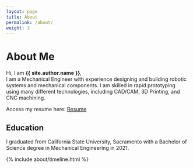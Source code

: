 ```yaml
---
layout: page
title: About
permalink: /about/
weight: 3
---
```


# **About Me**

Hi, I am **{{ site.author.name }}**,<br>
I am a Mechanical Engineer with experience designing and building robotic systems and mechanical components. I am skilled in rapid prototyping using many different technologies, including CAD/CAM, 3D Printing, and CNC machining. 

Access my resume here: [Resume](../Bimson_Resume_2025.pdf)

## **Education**

I graduated from California State University, Sacramento with a Bachelor of Science degree in Mechanical Engineering in 2021. 

<div class="row">
{% include about/timeline.html %}
</div>
